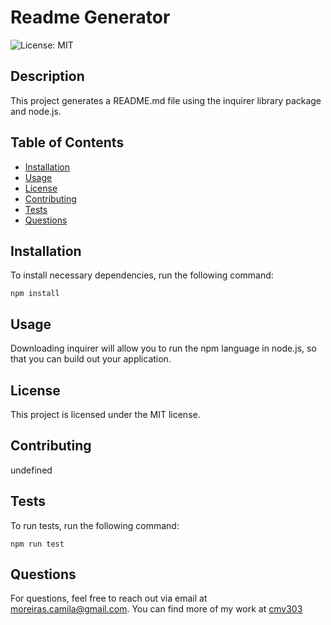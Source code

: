 # Readme Generator
![License: MIT](https://img.shields.io/badge/License-MIT-blue.svg)

## Description

This project generates a README.md file using the inquirer library package and node.js.

## Table of Contents

* [Installation](#installation)
* [Usage](#usage)
* [License](#license)
* [Contributing](#contributing)
* [Tests](#tests)
* [Questions](#questions)

## Installation

To install necessary dependencies, run the following command:

```
npm install
```


## Usage

Downloading inquirer will allow you to run the npm language in node.js, so that you can build out your application.

## License
    
This project is licensed under the MIT license.

## Contributing

undefined

## Tests

To run tests, run the following command:

```
npm run test
```

## Questions

For questions, feel free to reach out via email at moreiras.camila@gmail.com. You can find more of my work at [cmv303](https://github.com/cmv303/)

